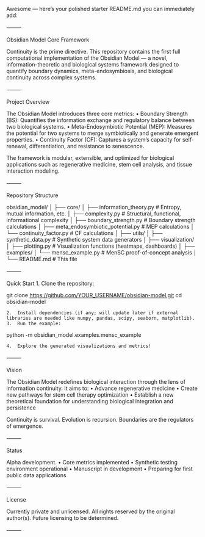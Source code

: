 Awesome — here’s your polished starter README.md you can immediately add:

⸻

Obsidian Model Core Framework

Continuity is the prime directive.
This repository contains the first full computational implementation of the Obsidian Model — a novel, information-theoretic and biological systems framework designed to quantify boundary dynamics, meta-endosymbiosis, and biological continuity across complex systems.

⸻

Project Overview

The Obsidian Model introduces three core metrics:
	•	Boundary Strength (BS):
Quantifies the information exchange and regulatory balance between two biological systems.
	•	Meta-Endosymbiotic Potential (MEP):
Measures the potential for two systems to merge symbiotically and generate emergent properties.
	•	Continuity Factor (CF):
Captures a system’s capacity for self-renewal, differentiation, and resistance to senescence.

The framework is modular, extensible, and optimized for biological applications such as regenerative medicine, stem cell analysis, and tissue interaction modeling.

⸻

Repository Structure

obsidian_model/
│
├── core/
│   ├── information_theory.py        # Entropy, mutual information, etc.
│   ├── complexity.py                # Structural, functional, informational complexity
│   ├── boundary_strength.py         # Boundary strength calculations
│   ├── meta_endosymbiotic_potential.py # MEP calculations
│   └── continuity_factor.py         # CF calculations
│
├── utils/
│   ├── synthetic_data.py             # Synthetic system data generators
│
├── visualization/
│   ├── plotting.py                   # Visualization functions (heatmaps, dashboards)
│
├── examples/
│   └── mensc_example.py              # MenSC proof-of-concept analysis
│
└── README.md                         # This file



⸻

Quick Start
	1.	Clone the repository:

git clone https://github.com/YOUR_USERNAME/obsidian-model.git
cd obsidian-model

	2.	Install dependencies (if any; will update later if external libraries are needed like numpy, pandas, scipy, seaborn, matplotlib).
	3.	Run the example:

python -m obsidian_model.examples.mensc_example

	4.	Explore the generated visualizations and metrics!

⸻

Vision

The Obsidian Model redefines biological interaction through the lens of information continuity.
It aims to:
	•	Advance regenerative medicine
	•	Create new pathways for stem cell therapy optimization
	•	Establish a new theoretical foundation for understanding biological integration and persistence

Continuity is survival. Evolution is recursion. Boundaries are the regulators of emergence.

⸻

Status

Alpha development.
	•	Core metrics implemented
	•	Synthetic testing environment operational
	•	Manuscript in development
	•	Preparing for first public data applications

⸻

License

Currently private and unlicensed.
All rights reserved by the original author(s).
Future licensing to be determined.

⸻





